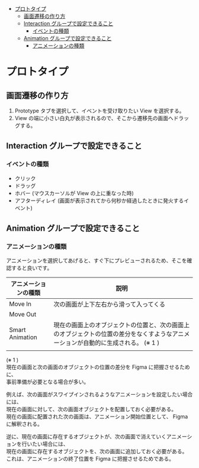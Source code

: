 - [プロトタイプ](#プロトタイプ)
  - [画面遷移の作り方](#画面遷移の作り方)
  - [Interaction グループで設定できること](#interaction-グループで設定できること)
    - [イベントの種類](#イベントの種類)
  - [Animation グループで設定できること](#animation-グループで設定できること)
    - [アニメーションの種類](#アニメーションの種類)


# プロトタイプ

## 画面遷移の作り方

1. Prototype タブを選択して、イベントを受け取りたい View を選択する。
2. View の端に小さい白丸が表示されるので、そこから遷移先の画面へドラッグする。


## Interaction グループで設定できること

### イベントの種類

- クリック
- ドラッグ
- ホバー (マウスカーソルが View の上に重なった時)
- アフターディレイ (画面が表示されてから何秒か経過したときに発火するイベント)


## Animation グループで設定できること

### アニメーションの種類

アニメーションを選択してあげると、すぐ下にプレビューされるため、そこを確認すると良いです。

| アニメーションの種類 | 説明                                                                                                                   |
| -------------------- | ---------------------------------------------------------------------------------------------------------------------- |
| Move In              | 次の画面が上下左右から滑って入ってくる                                                                                 |
| Move Out             |                                                                                                                        |
| Smart Animation      | 現在の画面上のオブジェクトの位置と、次の画面上のオブジェクトの位置の差分をなくすようなアニメーションが自動的に生成される。 (※ 1 ) |
|                      |                                                                                                                        |

(※ 1 )  
現在の画面と次の画面のオブジェクトの位置の差分を Figma に把握させるために、  
事前準備が必要となる場合が多い。

例えば、次の画面がスワイプインされるようなアニメーションを設定したい場合には、  
現在の画面に対して、次の画面オブジェクトを配置しておく必要がある。  
現在の画面に配置された次の画面は、アニメーション開始位置として、 Figma に解釈される。

逆に、現在の画面に存在するオブジェクトが、次の画面で消えていくアニメーションを行いたい場合には、  
現在の画面に存在するオブジェクトを、次の画面に追加しておく必要がある。  
これは、アニメーションの終了位置を Figma に把握させるためである。



